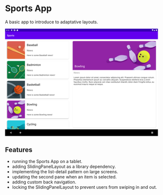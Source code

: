 # Sports App

A basic app to introduce to adaptative layouts.

<p align="center">
<img src="screenshot.png" style="max-width: 100%;">
</p>

## Features

- running the Sports App on a tablet.
- adding SlidingPanelLayout as a library dependency.
- implementing the list-detail pattern on large screens.
- updating the second pane when an item is selected.
- adding custom back navigation.
- locking the SlidingPanelLayout to prevent users from swiping in and out.
